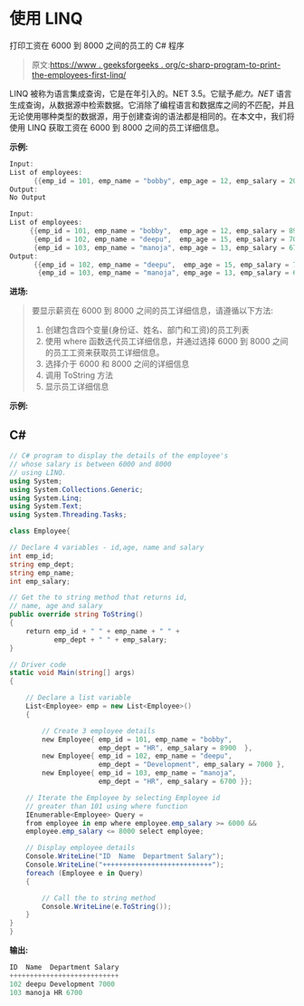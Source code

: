 # 使用 LINQ

打印工资在 6000 到 8000 之间的员工的 C# 程序

> 原文:[https://www . geeksforgeeks . org/c-sharp-program-to-print-the-employees-first-linq/](https://www.geeksforgeeks.org/c-sharp-program-to-print-the-employees-whose-salary-is-between-6000-and-8000-using-linq/)

LINQ 被称为语言集成查询，它是在年引入的。NET 3.5。它赋予*能力。NET* 语言生成查询，从数据源中检索数据。它消除了编程语言和数据库之间的不匹配，并且无论使用哪种类型的数据源，用于创建查询的语法都是相同的。在本文中，我们将使用 LINQ 获取工资在 6000 到 8000 之间的员工详细信息。

**示例:**

```cs
Input:
List of employees:
      {{emp_id = 101, emp_name = "bobby", emp_age = 12, emp_salary = 2000}}
Output:
No Output

Input:
List of employees:
     {{emp_id = 101, emp_name = "bobby",  emp_age = 12, emp_salary = 8900},
      {emp_id = 102, emp_name = "deepu",  emp_age = 15, emp_salary = 7000},
      {emp_id = 103, emp_name = "manoja", emp_age = 13, emp_salary = 6700}}
Output:
      {{emp_id = 102, emp_name = "deepu",  emp_age = 15, emp_salary = 7000},
       {emp_id = 103, emp_name = "manoja", emp_age = 13, emp_salary = 6700}}
```

**进场:**

> 要显示薪资在 6000 到 8000 之间的员工详细信息，请遵循以下方法:
> 
> 1.  创建包含四个变量(身份证、姓名、部门和工资)的员工列表
> 2.  使用 where 函数迭代员工详细信息，并通过选择 6000 到 8000 之间的员工工资来获取员工详细信息。
> 3.  选择介于 6000 和 8000 之间的详细信息
> 4.  调用 ToString 方法
> 5.  显示员工详细信息

**示例:**

## C#

```cs
// C# program to display the details of the employee's
// whose salary is between 6000 and 8000 
// using LINQ.
using System;
using System.Collections.Generic;
using System.Linq;
using System.Text;
using System.Threading.Tasks;

class Employee{

// Declare 4 variables - id,age, name and salary
int emp_id; 
string emp_dept;
string emp_name;
int emp_salary;

// Get the to string method that returns id,
// name, age and salary
public override string ToString()
{
    return emp_id + " " + emp_name + " " + 
           emp_dept + " " + emp_salary;
}

// Driver code
static void Main(string[] args)
{

    // Declare a list variable 
    List<Employee> emp = new List<Employee>()
    {

        // Create 3 employee details
        new Employee{ emp_id = 101, emp_name = "bobby", 
                      emp_dept = "HR", emp_salary = 8900  },
        new Employee{ emp_id = 102, emp_name = "deepu", 
                      emp_dept = "Development", emp_salary = 7000 },
        new Employee{ emp_id = 103, emp_name = "manoja", 
                      emp_dept = "HR", emp_salary = 6700 }};

    // Iterate the Employee by selecting Employee id
    // greater than 101 using where function
    IEnumerable<Employee> Query = 
    from employee in emp where employee.emp_salary >= 6000 &&
    employee.emp_salary <= 8000 select employee;

    // Display employee details
    Console.WriteLine("ID  Name  Department Salary");
    Console.WriteLine("+++++++++++++++++++++++++++");
    foreach (Employee e in Query)
    {

        // Call the to string method
        Console.WriteLine(e.ToString());
    }
}
}
```

**输出:**

```cs
ID  Name  Department Salary
+++++++++++++++++++++++++++
102 deepu Development 7000
103 manoja HR 6700
```